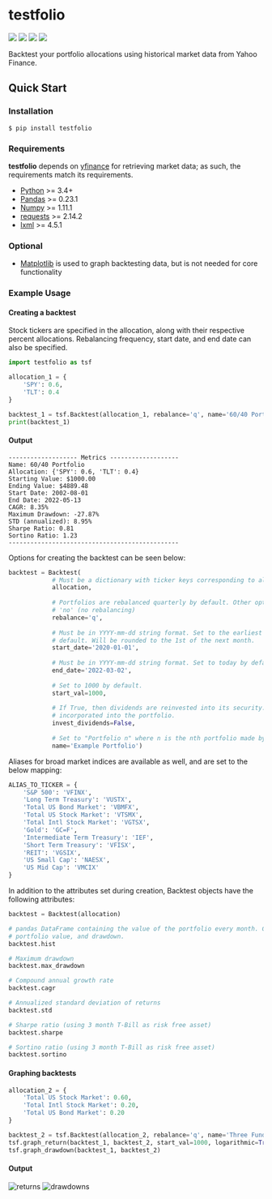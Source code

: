 # testfolio
<a target="new" href="https://pypi.org/pypi/testfolio"><img border=0 src="https://img.shields.io/pypi/pyversions/testfolio"></a>
<a target="new" href="https://pypi.org/pypi/testfolio"><img border=0 src="https://img.shields.io/pypi/dm/testfolio"></a>
<a target="new" href="https://pypi.org/pypi/testfolio"><img border=0 src="https://img.shields.io/pypi/v/testfolio"></a>
<a target="new" href="https://www.codefactor.io/repository/github/bradleyhe/testfolio"><img border=0 src="https://img.shields.io/codefactor/grade/github/BradleyHe/testfolio"></a>

Backtest your portfolio allocations using historical market data from Yahoo Finance.

## Quick Start
### Installation
``` {.sourceCode .bash}
$ pip install testfolio 
```

### Requirements
**testfolio** depends on [yfinance](https://github.com/ranaroussi/yfinance) for retrieving market data; as such, the requirements match its requirements.
- [Python](https://www.python.org) \>= 3.4+
- [Pandas](https://github.com/pydata/pandas) \>= 0.23.1
- [Numpy](http://www.numpy.org) \>= 1.11.1
- [requests](http://docs.python-requests.org/en/master/) \>= 2.14.2
- [lxml](https://pypi.org/project/lxml/) \>= 4.5.1

### Optional
- [Matplotlib](https://matplotlib.org/) is used to graph backtesting data, but is not needed for core functionality

### Example Usage
#### Creating a backtest
Stock tickers are specified in the allocation, along with their respective percent allocations. Rebalancing frequency, start date, and end date can also be specified.
```python
import testfolio as tsf

allocation_1 = {
    'SPY': 0.6,
    'TLT': 0.4
}

backtest_1 = tsf.Backtest(allocation_1, rebalance='q', name='60/40 Portfolio')
print(backtest_1)
```

#### Output
```text
------------------- Metrics -------------------
Name: 60/40 Portfolio
Allocation: {'SPY': 0.6, 'TLT': 0.4}
Starting Value: $1000.00
Ending Value: $4889.48
Start Date: 2002-08-01
End Date: 2022-05-13
CAGR: 8.35%
Maximum Drawdown: -27.87%
STD (annualized): 8.95%
Sharpe Ratio: 0.81
Sortino Ratio: 1.23
-----------------------------------------------
```

Options for creating the backtest can be seen below:
```python
backtest = Backtest(
            # Must be a dictionary with ticker keys corresponding to allocation percentages that sum to 1.
            allocation, 
    
            # Portfolios are rebalanced quarterly by default. Other options include 'm' (monthly), 'y' (yearly), and 
            # 'no' (no rebalancing)
            rebalance='q', 
            
            # Must be in YYYY-mm-dd string format. Set to the earliest possible date when all tickers existed by 
            # default. Will be rounded to the 1st of the next month.
            start_date='2020-01-01',
            
            # Must be in YYYY-mm-dd string format. Set to today by default. Will be rounded to the 1st of the last month.
            end_date='2022-03-02',
    
            # Set to 1000 by default.
            start_val=1000,
    
            # If True, then dividends are reinvested into its security. If False, then dividends generated are not 
            # incorporated into the portfolio.
            invest_dividends=False,
    
            # Set to "Portfolio n" where n is the nth portfolio made by default.
            name='Example Portfolio')
```
Aliases for broad market indices are available as well, and are set to the below mapping:
```python
ALIAS_TO_TICKER = {
    'S&P 500': 'VFINX',
    'Long Term Treasury': 'VUSTX',
    'Total US Bond Market': 'VBMFX',
    'Total US Stock Market': 'VTSMX',
    'Total Intl Stock Market': 'VGTSX',
    'Gold': 'GC=F',
    'Intermediate Term Treasury': 'IEF',
    'Short Term Treasury': 'VFISX',
    'REIT': 'VGSIX',
    'US Small Cap': 'NAESX',
    'US Mid Cap': 'VMCIX'
}
```
In addition to the attributes set during creation, Backtest objects have the following attributes:
```python
backtest = Backtest(allocation)

# pandas DataFrame containing the value of the portfolio every month. Columns include each of the tickers, the total 
# portfolio value, and drawdown.
backtest.hist 

# Maximum drawdown 
backtest.max_drawdown

# Compound annual growth rate 
backtest.cagr

# Annualized standard deviation of returns
backtest.std

# Sharpe ratio (using 3 month T-Bill as risk free asset)
backtest.sharpe

# Sortino ratio (using 3 month T-Bill as risk free asset)
backtest.sortino
```


#### Graphing backtests

```python
allocation_2 = {
    'Total US Stock Market': 0.60,
    'Total Intl Stock Market': 0.20,
    'Total US Bond Market': 0.20
}

backtest_2 = tsf.Backtest(allocation_2, rebalance='q', name='Three Fund Portfolio')
tsf.graph_return(backtest_1, backtest_2, start_val=1000, logarithmic=True)
tsf.graph_drawdown(backtest_1, backtest_2)
```

#### Output
![returns](example/returns.png)
![drawdowns](example/drawdowns.png)

